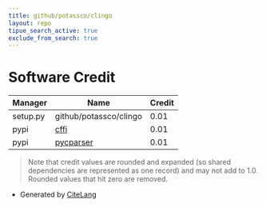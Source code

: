 ```yaml
---
title: github/potassco/clingo
layout: repo
tipue_search_active: true
exclude_from_search: true
---
```

# Software Credit

|Manager|Name|Credit|
|-------|----|------|
|setup.py|github/potassco/clingo|0.01|
|pypi|[cffi](http://cffi.readthedocs.org)|0.01|
|pypi|[pycparser](https://github.com/eliben/pycparser)|0.01|


> Note that credit values are rounded and expanded (so shared dependencies are represented as one record) and may not add to 1.0. Rounded values that hit zero are removed.


- Generated by [CiteLang](https://github.com/vsoch/citelang)
